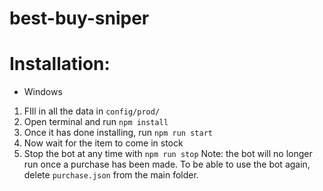 # best-buy-sniper

# Installation:
- Windows
1. FIll in all the data in `config/prod/`
2. Open terminal and run `npm install`
3. Once it has done installing, run `npm run start`
4. Now wait for the item to come in stock
5. Stop the bot at any time with `npm run stop`
Note: the bot will no longer run once a purchase has been made. To be able to use the bot again, delete `purchase.json` from the main folder.
